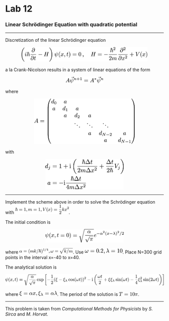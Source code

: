 # Lab 12
### Linear Schrödinger Equation with quadratic potential
----
Discretization of the linear Schrödinger equation
<p align="center">
<img src="stuffy_stuff/f1.png" width="400">
</p>
a la Crank-Nicolson results in a system of linear equations of the form
<p align="center">
<img src="stuffy_stuff/f2.png" width="120">
</p>
where
<p align="center">
<img src="stuffy_stuff/f3.png" width="320">
</p>
with
<p align="center">
<img src="stuffy_stuff/f4.png" width="250">
</p>

---
Implement the scheme above in order to solve the Schrödinger equation with  <img src="stuffy_stuff/f5.png" width="170">.

The initial condition is
<p align="center">
<img src="stuffy_stuff/f6.png" width="250">
</p>
where <img src="stuffy_stuff/f7.png" width="170">. Use <img src="stuffy_stuff/f8.png" width="120">. Place N=300 grid points in the interval x=-40 to x=40.

The analytical solution is
<p align="center">
<img src="stuffy_stuff/f9.png" width="550">
</p>
where <img src="stuffy_stuff/f10.png" width="120">. The period of the solution is <img src="stuffy_stuff/f11.png" width="60">.

---
This problem is taken from *Computational Methods for Physicists* by *S. Sirca* and *M. Horvat*.
